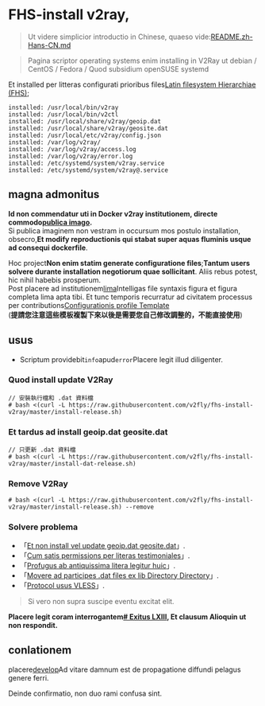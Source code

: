 # FHS-install v2ray,

> Ut videre simplicior introductio in Chinese, quaeso vide:[README.zh-Hans-CN.md](README.zh-Hans-CN.md)

> Pagina scriptor operating systems enim installing in V2Ray ut debian / CentOS / Fedora / Quod subsidium openSUSE systemd

Et installed per litteras configurati prioribus files[Latin filesystem Hierarchiae (FHS)](https://en.wikipedia.org/wiki/Filesystem_Hierarchy_Standard);

    installed: /usr/local/bin/v2ray
    installed: /usr/local/bin/v2ctl
    installed: /usr/local/share/v2ray/geoip.dat
    installed: /usr/local/share/v2ray/geosite.dat
    installed: /usr/local/etc/v2ray/config.json
    installed: /var/log/v2ray/
    installed: /var/log/v2ray/access.log
    installed: /var/log/v2ray/error.log
    installed: /etc/systemd/system/v2ray.service
    installed: /etc/systemd/system/v2ray@.service

## magna admonitus

**Id non commendatur uti in Docker v2ray institutionem, directe commodo[publica imago](https://github.com/v2fly/docker).**  
Si publica imaginem non vestram in occursum mos postulo installation, obsecro,**Et modify reproductionis qui stabat super aquas fluminis usque ad consequi dockerfile**.

Hoc project**Non enim statim generate configuratione files**;**Tantum users solvere durante installation negotiorum quae sollicitant**. Aliis rebus potest, hic nihil habebis prosperum.  
Post placere ad institutionem[lima](https://www.v2fly.org/)Intelligas file syntaxis figura et figura completa lima apta tibi. Et tunc temporis recurratur ad civitatem processus per contributions[Configurationis profile Template](https://github.com/v2fly/v2ray-examples)  
(**提請您注意這些模板複製下來以後是需要您自己修改調整的，不能直接使用**)

## usus

-   Scriptum providebit`info`apud`error`Placere legit illud diligenter.

### Quod install update V2Ray

    // 安裝執行檔和 .dat 資料檔
    # bash <(curl -L https://raw.githubusercontent.com/v2fly/fhs-install-v2ray/master/install-release.sh)

### Et tardus ad install geoip.dat geosite.dat

    // 只更新 .dat 資料檔
    # bash <(curl -L https://raw.githubusercontent.com/v2fly/fhs-install-v2ray/master/install-dat-release.sh)

### Remove V2Ray

    # bash <(curl -L https://raw.githubusercontent.com/v2fly/fhs-install-v2ray/master/install-release.sh) --remove

### Solvere problema

-   「[Et non install vel update geoip.dat geosite.dat](https://github.com/v2fly/fhs-install-v2ray/wiki/Do-not-install-or-update-geoip.dat-and-geosite.dat)」.
-   「[Cum satis permissions per literas testimoniales](https://github.com/v2fly/fhs-install-v2ray/wiki/Insufficient-permissions-when-using-certificates)」.
-   「[Profugus ab antiquissima litera legitur huic](https://github.com/v2fly/fhs-install-v2ray/wiki/Migrate-from-the-old-script-to-this)」.
-   「[Movere ad participes .dat files ex lib Directory Directory](https://github.com/v2fly/fhs-install-v2ray/wiki/Move-.dat-files-from-lib-directory-to-share-directory)」.
-   「[Protocol usus VLESS](https://github.com/v2fly/fhs-install-v2ray/wiki/To-use-the-VLESS-protocol)」.

> Si vero non supra suscipe eventu excitat elit.

**Placere legit coram interrogantem[# Exitus LXIII](https://github.com/v2fly/fhs-install-v2ray/issues/63), Et clausum Alioquin ut non respondit.**

## conlationem

placere[develop](https://github.com/v2fly/fhs-install-v2ray/tree/develop)Ad vitare damnum est de propagatione diffundi pelagus genere ferri.

Deinde confirmatio, non duo rami confusa sint.
